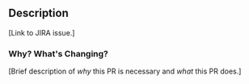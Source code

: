 ## Description

[Link to JIRA issue.]

### Why? What's Changing?

[Brief description of _why_ this PR is necessary and _what_ this PR does.]
